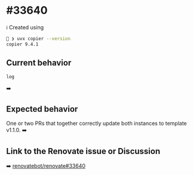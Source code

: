 # #33640

ℹ️ Created using

```bash
 ❯ uvx copier --version
copier 9.4.1
```

## Current behavior

```
log
```

➡️ 

## Expected behavior

One or two PRs that together correctly update both instances to template v1.1.0.
➡️ 

## Link to the Renovate issue or Discussion

➡️ [renovatebot/renovate#33640](https://github.com/renovatebot/renovate/discussions/33640)
